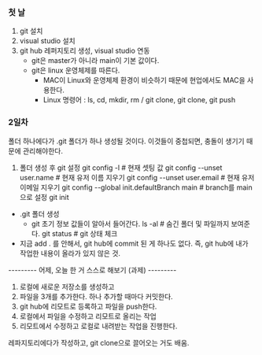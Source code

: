 ### 첫 날
1) git 설치
2) visual studio 설치
3) git hub 레퍼지토리 생성, visual studio 연동
    * git은 master가 아니라 main이 기본 값이다. 
    * git은 linux 운영체제를 따른다. 
        - MAC이 Linux와 운영체제 환경이 비슷하기 때문에 현업에서도 MAC을 사용한다. 
        - Linux 명령어 : ls, cd, mkdir, rm / git clone, git clone, git push
    
### 2일차
폴더 하나에다가 .git 폴더가 하나 생성될 것이다. 
이것들이 중첩되면, 충돌이 생기기 때문에 관리해야한다. 

1) 폴더 생성 후 git 설정
git config -l # 현재 셋팅 값
git config --unset user.name # 현재 유저 이름 지우기
git config --unset user.email # 현재 유저 이메일 지우기
git config --global init.defaultBranch main # branch를 main으로 설정
git init 
* .git 폴더 생성
    - git 초기 정보 값들이 알아서 들어간다. 
ls -al # 숨긴 폴더 및 파일까지 보여준다.
git status # git 상태 체크
* 지금 add . 를 안해서, git hub에 commit 된 게 하나도 없다. 
즉, git hub에 내가 작업한 내용이 올라가 있지 않은 것.

--------- 어제, 오늘 한 거 스스로 해보기 (과제) ---------
1) 로컬에 새로운 저장소를 생성하고
2) 파일을 3개를 추가한다. 하나 추가할 때마다 커밋한다. 
3) git hub에 리모트로 등록하고 파일을 push한다. 
4) 로컬에서 파일을 수정하고 리모트로 올리는 작업
5) 리모트에서 수정하고 로컬로 내려받는 작업을 진행한다. 

레파지토리에다가 작성하고, git clone으로 끌어오는 거도 배움.